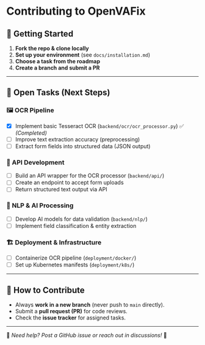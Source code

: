 # Contributing to OpenVAFix

## 🚀 Getting Started
1. **Fork the repo & clone locally**
2. **Set up your environment** (see `docs/installation.md`)
3. **Choose a task from the roadmap**
4. **Create a branch and submit a PR**

---

## 📌 Open Tasks (Next Steps)

### 🖼️ OCR Pipeline
- [x] Implement basic Tesseract OCR (`backend/ocr/ocr_processor.py`) ✅ *(Completed)*
- [ ] Improve text extraction accuracy (preprocessing)
- [ ] Extract form fields into structured data (JSON output)

### 🔌 API Development
- [ ] Build an API wrapper for the OCR processor (`backend/api/`)
- [ ] Create an endpoint to accept form uploads
- [ ] Return structured text output via API

### 🤖 NLP & AI Processing
- [ ] Develop AI models for data validation (`backend/nlp/`)
- [ ] Implement field classification & entity extraction

### 🏗️ Deployment & Infrastructure
- [ ] Containerize OCR pipeline (`deployment/docker/`)
- [ ] Set up Kubernetes manifests (`deployment/k8s/`)

---

## 🔄 How to Contribute
- Always **work in a new branch** (never push to `main` directly).
- Submit a **pull request (PR)** for code reviews.
- Check the **issue tracker** for assigned tasks.

---
🔹 *Need help? Post a GitHub issue or reach out in discussions!* 🚀
